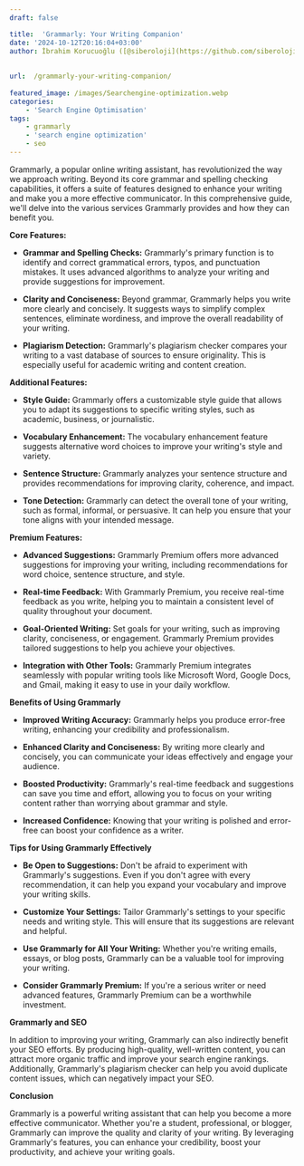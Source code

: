 ```yaml
---
draft: false

title:  'Grammarly: Your Writing Companion'
date: '2024-10-12T20:16:04+03:00'
author: İbrahim Korucuoğlu ([@siberoloji](https://github.com/siberoloji))
 
 
url:  /grammarly-your-writing-companion/
 
featured_image: /images/Searchengine-optimization.webp
categories:
    - 'Search Engine Optimisation'
tags:
    - grammarly
    - 'search engine optimization'
    - seo
---
```



Grammarly, a popular online writing assistant, has revolutionized the way we approach writing. Beyond its core grammar and spelling checking capabilities, it offers a suite of features designed to enhance your writing and make you a more effective communicator. In this comprehensive guide, we'll delve into the various services Grammarly provides and how they can benefit you.



**Core Features:**


* **Grammar and Spelling Checks:** Grammarly's primary function is to identify and correct grammatical errors, typos, and punctuation mistakes. It uses advanced algorithms to analyze your writing and provide suggestions for improvement.

* **Clarity and Conciseness:** Beyond grammar, Grammarly helps you write more clearly and concisely. It suggests ways to simplify complex sentences, eliminate wordiness, and improve the overall readability of your writing.

* **Plagiarism Detection:** Grammarly's plagiarism checker compares your writing to a vast database of sources to ensure originality. This is especially useful for academic writing and content creation.




**Additional Features:**


* **Style Guide:** Grammarly offers a customizable style guide that allows you to adapt its suggestions to specific writing styles, such as academic, business, or journalistic.

* **Vocabulary Enhancement:** The vocabulary enhancement feature suggests alternative word choices to improve your writing's style and variety.

* **Sentence Structure:** Grammarly analyzes your sentence structure and provides recommendations for improving clarity, coherence, and impact.

* **Tone Detection:** Grammarly can detect the overall tone of your writing, such as formal, informal, or persuasive. It can help you ensure that your tone aligns with your intended message.




**Premium Features:**


* **Advanced Suggestions:** Grammarly Premium offers more advanced suggestions for improving your writing, including recommendations for word choice, sentence structure, and style.

* **Real-time Feedback:** With Grammarly Premium, you receive real-time feedback as you write, helping you to maintain a consistent level of quality throughout your document.

* **Goal-Oriented Writing:** Set goals for your writing, such as improving clarity, conciseness, or engagement. Grammarly Premium provides tailored suggestions to help you achieve your objectives.

* **Integration with Other Tools:** Grammarly Premium integrates seamlessly with popular writing tools like Microsoft Word, Google Docs, and Gmail, making it easy to use in your daily workflow.




**Benefits of Using Grammarly**


* **Improved Writing Accuracy:** Grammarly helps you produce error-free writing, enhancing your credibility and professionalism.

* **Enhanced Clarity and Conciseness:** By writing more clearly and concisely, you can communicate your ideas effectively and engage your audience.

* **Boosted Productivity:** Grammarly's real-time feedback and suggestions can save you time and effort, allowing you to focus on your writing content rather than worrying about grammar and style.

* **Increased Confidence:** Knowing that your writing is polished and error-free can boost your confidence as a writer.




**Tips for Using Grammarly Effectively**


* **Be Open to Suggestions:** Don't be afraid to experiment with Grammarly's suggestions. Even if you don't agree with every recommendation, it can help you expand your vocabulary and improve your writing skills.

* **Customize Your Settings:** Tailor Grammarly's settings to your specific needs and writing style. This will ensure that its suggestions are relevant and helpful.

* **Use Grammarly for All Your Writing:** Whether you're writing emails, essays, or blog posts, Grammarly can be a valuable tool for improving your writing.

* **Consider Grammarly Premium:** If you're a serious writer or need advanced features, Grammarly Premium can be a worthwhile investment.




**Grammarly and SEO**



In addition to improving your writing, Grammarly can also indirectly benefit your SEO efforts. By producing high-quality, well-written content, you can attract more organic traffic and improve your search engine rankings. Additionally, Grammarly's plagiarism checker can help you avoid duplicate content issues, which can negatively impact your SEO.



**Conclusion**



Grammarly is a powerful writing assistant that can help you become a more effective communicator. Whether you're a student, professional, or blogger, Grammarly can improve the quality and clarity of your writing. By leveraging Grammarly's features, you can enhance your credibility, boost your productivity, and achieve your writing goals.
